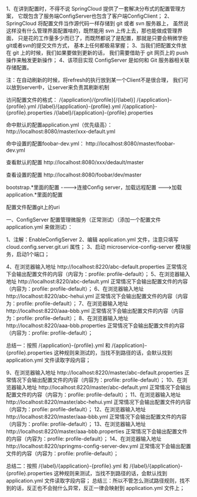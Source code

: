 
1、在讲到配置时，不得不说 SpringCloud 提供了一套解决分布式的配置管理方案，
它既包含了服务端ConfigServer也包含了客户端ConfigClient；
2、SpringCloud 将配置文件当作源代码一样存储到 git 或者 svn 服务器上，
虽然说这样没有什么管理界面配置啥的，既然能用 svn 上传上去，那也能做成管理界面，
只是花的工作量多少而已了，而既然都说了是配置，那就是只要会稍微学些git或者svn的提交文件方式，
基本上任何都极易掌握；
3、当我们把配置文件放在 git 上的时候，我们如果要做到更新的话，
我们需要借助于 git 网页上的 push 操作来触发更新操作；
4、该项目实现 ConfigServer 是如何和 Git 服务器相关联存储配置。


注：在自动刷新的时候，将refresh的执行放到某一个Client不是很合理，
我们可以放到server中，让server来负责其刷新机制

访问配置文件的格式：
/{application}/{profile}[/{label}]
/{application}-{profile}.yml
/{label}/{application}-{profile}.yml
/{application}-{profile}.properties
/{label}/{application}-{profile}.properties

命中默认的配置application.yml（优先级高）：
http://localhost:8080/master/xxx-default.yml

命中设置的配置foobar-dev.yml：
http://localhost:8080/master/foobar-dev.yml

查看默认的配置
http://localhost:8080/xxx/dedault/master

查看设置的配置
http://localhost:8080/foobar/dev/master

bootstrap.*里面的配置   ---->连接Config server，加载远程配置    --->加载application.*里面的配置


配置文件配置git上的uri

一、ConfigServer 配置管理微服务（正常测试）（添加一个配置文件 application.yml 来做测试）：

 1、注解：EnableConfigServer
 2、编辑 application.yml 文件，注意只填写 cloud.config.server.git.uri 属性；
 3、启动 microservice-config-server 模块服务，启动1个端口；

 4、在浏览器输入地址 http://localhost:8220/abc-default.properties 正常情况下会输出配置文件的内容（内容为：profile: profile-default）；
 5、在浏览器输入地址 http://localhost:8220/abc-default.yml 正常情况下会输出配置文件的内容（内容为：profile: profile-default）；
 6、在浏览器输入地址 http://localhost:8220/abc-hehui.yml 正常情况下会输出配置文件的内容（内容为：profile: profile-default）；
 7、在浏览器输入地址 http://localhost:8220/aaa-bbb.yml 正常情况下会输出配置文件的内容（内容为：profile: profile-default）；
 8、在浏览器输入地址 http://localhost:8220/aaa-bbb.properties 正常情况下会输出配置文件的内容（内容为：profile: profile-default）；

 总结一：按照 /{application}-{profile}.yml 和 /{application}-{profile}.properties 这种规则来测试的，当找不到路径的话，会默认找到 application.yml 文件读取字段内容；

 9、在浏览器输入地址 http://localhost:8220/master/abc-default.properties 正常情况下会输出配置文件的内容（内容为：profile: profile-default）；
 10、在浏览器输入地址 http://localhost:8220/master/abc-default.yml 正常情况下会输出配置文件的内容（内容为：profile: profile-default）；
 11、在浏览器输入地址 http://localhost:8220/master/abc-hehui.yml 正常情况下会输出配置文件的内容（内容为：profile: profile-default）；
 12、在浏览器输入地址 http://localhost:8220/master/aaa-bbb.yml 正常情况下会输出配置文件的内容（内容为：profile: profile-default）；
 13、在浏览器输入地址 http://localhost:8220/master/aaa-bbb.properties 正常情况下会输出配置文件的内容（内容为：profile: profile-default）；
 14、在浏览器输入地址 http://localhost:8220/springms-config-server-dev.yml 正常情况下会输出配置文件的内容（内容为：profile: profile-default）；

 总结二：按照 /{label}/{application}-{profile}.yml 和 /{label}/{application}-{profile}.properties 这种规则来测试，当找不到路径的话，会默认找到 application.yml 文件读取字段内容；
 总结三：所以不管怎么测试路径规则，找不到的话，反正也不会抛什么异常，反正一律会映射到 application.yml 文件上；

